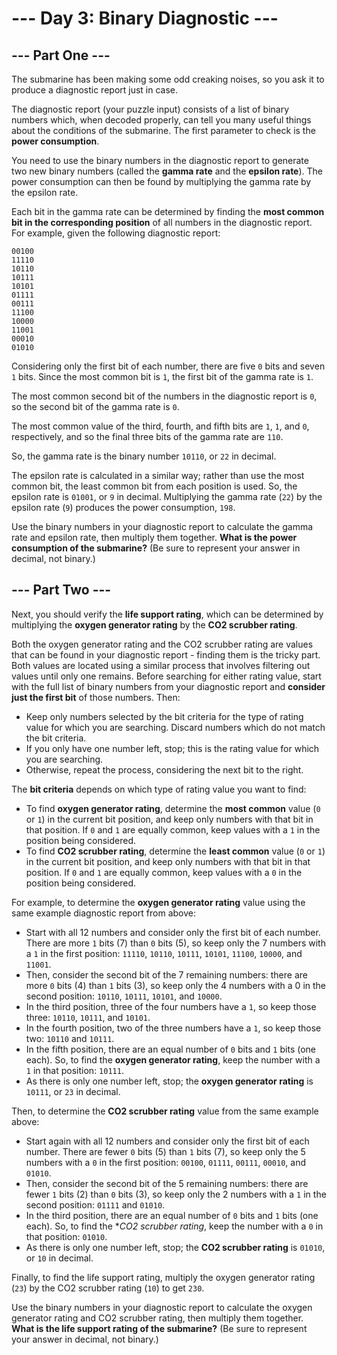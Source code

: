 # --- Day 3: Binary Diagnostic ---

## --- Part One ---

The submarine has been making some odd creaking noises, so you ask it to produce a diagnostic report just in case.

The diagnostic report (your puzzle input) consists of a list of binary numbers which, when decoded properly, can tell
you many useful things about the conditions of the submarine. The first parameter to check is the **power consumption**.

You need to use the binary numbers in the diagnostic report to generate two new binary numbers (called the
**gamma rate** and the **epsilon rate**). The power consumption can then be found by multiplying the gamma rate by the
epsilon rate.

Each bit in the gamma rate can be determined by finding the **most common bit in the corresponding position** of all
numbers in the diagnostic report. For example, given the following diagnostic report:

```
00100
11110
10110
10111
10101
01111
00111
11100
10000
11001
00010
01010
```

Considering only the first bit of each number, there are five `0` bits and seven `1` bits. Since the most common bit
is `1`, the first bit of the gamma rate is `1`.

The most common second bit of the numbers in the diagnostic report is `0`, so the second bit of the gamma rate is `0`.

The most common value of the third, fourth, and fifth bits are `1`, `1`, and `0`, respectively, and so the final three
bits of the gamma rate are `110`.

So, the gamma rate is the binary number `10110`, or `22` in decimal.

The epsilon rate is calculated in a similar way; rather than use the most common bit, the least common bit from each
position is used. So, the epsilon rate is `01001`, or `9` in decimal. Multiplying the gamma rate (`22`) by the epsilon
rate (`9`) produces the power consumption, `198`.

Use the binary numbers in your diagnostic report to calculate the gamma rate and epsilon rate, then multiply them
together. **What is the power consumption of the submarine?** (Be sure to represent your answer in decimal, not binary.)

## --- Part Two ---

Next, you should verify the **life support rating**, which can be determined by multiplying the **oxygen generator
rating** by the **CO2 scrubber rating**.

Both the oxygen generator rating and the CO2 scrubber rating are values that can be found in your diagnostic report -
finding them is the tricky part. Both values are located using a similar process that involves filtering out values
until only one remains. Before searching for either rating value, start with the full list of binary numbers from your
diagnostic report and **consider just the first bit** of those numbers. Then:

- Keep only numbers selected by the bit criteria for the type of rating value for which you are searching. Discard
  numbers which do not match the bit criteria.
- If you only have one number left, stop; this is the rating value for which you are searching.
- Otherwise, repeat the process, considering the next bit to the right.

The **bit criteria** depends on which type of rating value you want to find:

- To find **oxygen generator rating**, determine the **most common** value (`0` or `1`) in the current bit position, and
  keep only numbers with that bit in that position. If `0` and `1` are equally common, keep values with a `1` in the
  position being considered.
- To find **CO2 scrubber rating**, determine the **least common** value (`0` or `1`) in the current bit position, and
  keep only numbers with that bit in that position. If `0` and `1` are equally common, keep values with a `0` in the
  position being considered.

For example, to determine the **oxygen generator rating** value using the same example diagnostic report from above:

- Start with all 12 numbers and consider only the first bit of each number. There are more `1` bits (7) than `0` bits
  (5), so keep only the 7 numbers with a `1` in the first position:
  `11110`, `10110`, `10111`, `10101`, `11100`, `10000`, and `11001`.
- Then, consider the second bit of the 7 remaining numbers: there are more `0` bits (4) than `1` bits (3), so keep only
  the 4 numbers with a 0 in the second position: `10110`, `10111`, `10101`, and `10000`.
- In the third position, three of the four numbers have a `1`, so keep those three: `10110`, `10111`, and `10101`.
- In the fourth position, two of the three numbers have a `1`, so keep those two: `10110` and `10111`.
- In the fifth position, there are an equal number of `0` bits and `1` bits (one each). So, to find the **oxygen
  generator rating**, keep the number with a `1` in that position: `10111`.
- As there is only one number left, stop; the **oxygen generator rating** is `10111`, or `23` in decimal.

Then, to determine the **CO2 scrubber rating** value from the same example above:

- Start again with all 12 numbers and consider only the first bit of each number. There are fewer `0` bits (5) than `1`
  bits (7), so keep only the 5 numbers with a `0` in the first position: `00100`, `01111`, `00111`, `00010`,
  and `01010`.
- Then, consider the second bit of the 5 remaining numbers: there are fewer `1` bits (2) than `0` bits (3), so keep only
  the 2 numbers with a `1` in the second position: `01111` and `01010`.
- In the third position, there are an equal number of `0` bits and `1` bits (one each). So, to find the **CO2 scrubber
  rating*, keep the number with a `0` in that position: `01010`.
- As there is only one number left, stop; the **CO2 scrubber rating** is `01010`, or `10` in decimal.

Finally, to find the life support rating, multiply the oxygen generator rating (`23`) by the CO2 scrubber rating (`10`)
to get `230`.

Use the binary numbers in your diagnostic report to calculate the oxygen generator rating and CO2 scrubber rating, then
multiply them together. **What is the life support rating of the submarine?** (Be sure to represent your answer in
decimal, not binary.)